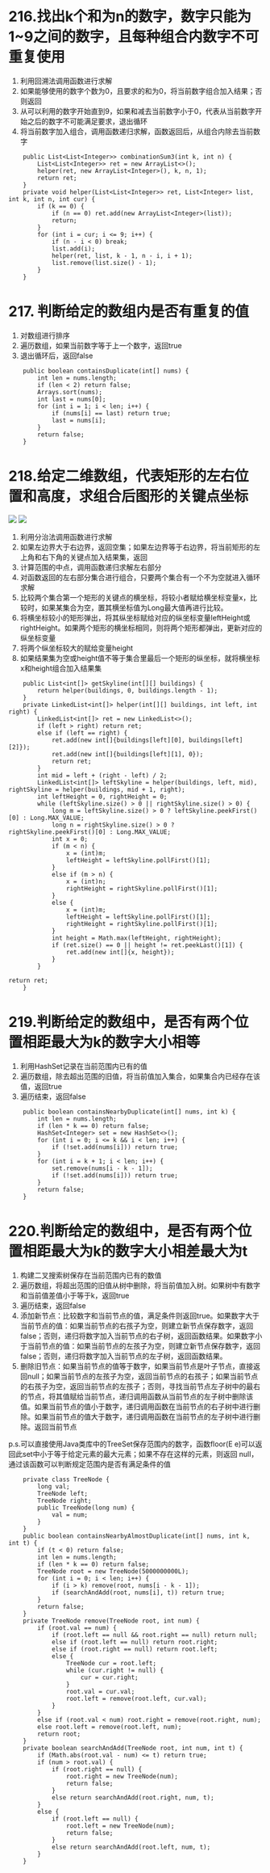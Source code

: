 # 216.找出k个和为n的数字，数字只能为1~9之间的数字，且每种组合内数字不可重复使用
1. 利用回溯法调用函数进行求解
2. 如果能够使用的数字个数为0，且要求的和为0，将当前数字组合加入结果；否则返回
3. 从可以利用的数字开始直到9，如果和减去当前数字小于0，代表从当前数字开始之后的数字不可能满足要求，退出循环
4. 将当前数字加入组合，调用函数递归求解，函数返回后，从组合内除去当前数字
```
    public List<List<Integer>> combinationSum3(int k, int n) {
        List<List<Integer>> ret = new ArrayList<>();
        helper(ret, new ArrayList<Integer>(), k, n, 1);
        return ret;
    }
    private void helper(List<List<Integer>> ret, List<Integer> list, int k, int n, int cur) {
        if (k == 0) {
            if (n == 0) ret.add(new ArrayList<Integer>(list));
            return;
        }
        for (int i = cur; i <= 9; i++) {
            if (n - i < 0) break;
            list.add(i);
            helper(ret, list, k - 1, n - i, i + 1);
            list.remove(list.size() - 1);
        }
    }
```

# 217. 判断给定的数组内是否有重复的值
1. 对数组进行排序
2. 遍历数组，如果当前数字等于上一个数字，返回true
3. 退出循环后，返回false
```
    public boolean containsDuplicate(int[] nums) {
        int len = nums.length;
        if (len < 2) return false;
        Arrays.sort(nums);
        int last = nums[0];
        for (int i = 1; i < len; i++) {
            if (nums[i] == last) return true;
            last = nums[i];
        }
        return false;
    }
```

# 218.给定二维数组，代表矩形的左右位置和高度，求组合后图形的关键点坐标

![](https://leetcode.com/static/images/problemset/skyline1.jpg)
![](https://leetcode.com/static/images/problemset/skyline2.jpg)

1. 利用分治法调用函数进行求解
2. 如果左边界大于右边界，返回空集；如果左边界等于右边界，将当前矩形的左上角和右下角的关键点加入结果集，返回
3. 计算范围的中点，调用函数递归求解左右部分
4. 对函数返回的左右部分集合进行组合，只要两个集合有一个不为空就进入循环求解
5. 比较两个集合第一个矩形的关键点的横坐标，将较小者赋给横坐标变量x，比较时，如果某集合为空，置其横坐标值为Long最大值再进行比较。
6. 将横坐标较小的矩形弹出，将其纵坐标赋给对应的纵坐标变量leftHeight或rightHeight。如果两个矩形的横坐标相同，则将两个矩形都弹出，更新对应的纵坐标变量
7. 将两个纵坐标较大的赋给变量height
8. 如果结果集为空或height值不等于集合里最后一个矩形的纵坐标，就将横坐标x和height组合加入结果集
```
    public List<int[]> getSkyline(int[][] buildings) {
        return helper(buildings, 0, buildings.length - 1);
    }
    private LinkedList<int[]> helper(int[][] buildings, int left, int right) {
        LinkedList<int[]> ret = new LinkedList<>();
        if (left > right) return ret;
        else if (left == right) {
            ret.add(new int[]{buildings[left][0], buildings[left][2]});
            ret.add(new int[]{buildings[left][1], 0});
            return ret;
        }
        int mid = left + (right - left) / 2;
        LinkedList<int[]> leftSkyline = helper(buildings, left, mid), rightSkyline = helper(buildings, mid + 1, right);
        int leftHeight = 0, rightHeight = 0;
        while (leftSkyline.size() > 0 || rightSkyline.size() > 0) {
            long m = leftSkyline.size() > 0 ? leftSkyline.peekFirst()[0] : Long.MAX_VALUE;
            long n = rightSkyline.size() > 0 ? rightSkyline.peekFirst()[0] : Long.MAX_VALUE;
            int x = 0;
            if (m < n) {
                x = (int)m;
                leftHeight = leftSkyline.pollFirst()[1];
            }
            else if (m > n) {
                x = (int)n;
                rightHeight = rightSkyline.pollFirst()[1];
            }
            else {
                x = (int)m;
                leftHeight = leftSkyline.pollFirst()[1];
                rightHeight = rightSkyline.pollFirst()[1];
            }
            int height = Math.max(leftHeight, rightHeight);
            if (ret.size() == 0 || height != ret.peekLast()[1]) {
                ret.add(new int[]{x, height});
            }
        }

return ret;
    }
```

# 219.判断给定的数组中，是否有两个位置相距最大为k的数字大小相等
1. 利用HashSet记录在当前范围内已有的值
2. 遍历数组，除去超出范围的旧值，将当前值加入集合，如果集合内已经存在该值，返回true
3. 遍历结束，返回false
```
    public boolean containsNearbyDuplicate(int[] nums, int k) {
        int len = nums.length;
        if (len * k == 0) return false;
        HashSet<Integer> set = new HashSet<>();
        for (int i = 0; i <= k && i < len; i++) {
            if (!set.add(nums[i])) return true;
        }
        for (int i = k + 1; i < len; i++) {
            set.remove(nums[i - k - 1]);
            if (!set.add(nums[i])) return true;
        }
        return false;
    }
```

# 220.判断给定的数组中，是否有两个位置相距最大为k的数字大小相差最大为t
1. 构建二叉搜索树保存在当前范围内已有的数值
2. 遍历数组，将超出范围的旧值从树中删除，将当前值加入树。如果树中有数字和当前值差值小于等于k，返回true
3. 遍历结束，返回false
4. 添加新节点：比较数字和当前节点的值，满足条件则返回true。如果数字大于当前节点的值：如果当前节点的右孩子为空，则建立新节点保存数字，返回false；否则，递归将数字加入当前节点的右子树，返回函数结果。如果数字小于当前节点的值：如果当前节点的左孩子为空，则建立新节点保存数字，返回false；否则，递归将数字加入当前节点的左子树，返回函数结果。
5. 删除旧节点：如果当前节点的值等于数字，如果当前节点是叶子节点，直接返回null；如果当前节点的左孩子为空，返回当前节点的右孩子；如果当前节点的右孩子为空，返回当前节点的左孩子；否则，寻找当前节点左子树中的最右的节点，将其值赋给当前节点，递归调用函数从当前节点的左子树中删除该值。如果当前节点的值小于数字，递归调用函数在当前节点的右子树中进行删除。如果当前节点的值大于数字，递归调用函数在当前节点的左子树中进行删除。返回当前节点

p.s.可以直接使用Java类库中的TreeSet保存范围内的数字，函数floor(E e)可以返回此set中小于等于给定元素的最大元素；如果不存在这样的元素，则返回 null，通过该函数可以判断规定范围内是否有满足条件的值
```
    private class TreeNode {
        long val;
        TreeNode left;
        TreeNode right;
        public TreeNode(long num) {
            val = num;
        }
    }
    public boolean containsNearbyAlmostDuplicate(int[] nums, int k, int t) {
        if (t < 0) return false;
        int len = nums.length;
        if (len * k == 0) return false;
        TreeNode root = new TreeNode(5000000000L);
        for (int i = 0; i < len; i++) {
            if (i > k) remove(root, nums[i - k - 1]);
            if (searchAndAdd(root, nums[i], t)) return true;
        }
        return false;
    }
    private TreeNode remove(TreeNode root, int num) {
        if (root.val == num) {
            if (root.left == null && root.right == null) return null;
            else if (root.left == null) return root.right;
            else if (root.right == null) return root.left;
            else {
                TreeNode cur = root.left;
                while (cur.right != null) {
                    cur = cur.right;
                }
                root.val = cur.val;
                root.left = remove(root.left, cur.val);
            }
        }
        else if (root.val < num) root.right = remove(root.right, num);
        else root.left = remove(root.left, num);
        return root;
    }
    private boolean searchAndAdd(TreeNode root, int num, int t) {
        if (Math.abs(root.val - num) <= t) return true;
        if (num > root.val) {
            if (root.right == null) {
                root.right = new TreeNode(num);
                return false;
            }
            else return searchAndAdd(root.right, num, t);
        }
        else {
            if (root.left == null) {
                root.left = new TreeNode(num);
                return false;
            }
            else return searchAndAdd(root.left, num, t);
        }
    }
```
